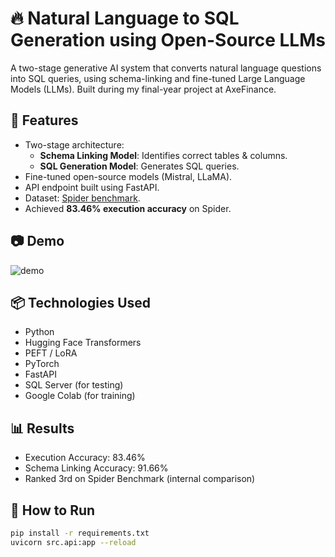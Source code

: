 # 🔥  Natural Language to SQL Generation using Open-Source LLMs

A two-stage generative AI system that converts natural language questions into SQL queries, using schema-linking and fine-tuned Large Language Models (LLMs). Built during my final-year project at AxeFinance.

## 🚀 Features
- Two-stage architecture:
  - **Schema Linking Model**: Identifies correct tables & columns.
  - **SQL Generation Model**: Generates SQL queries.
- Fine-tuned open-source models (Mistral, LLaMA).
- API endpoint built using FastAPI.
- Dataset: [Spider benchmark](https://yale-lily.github.io/spider).
- Achieved **83.46% execution accuracy** on Spider.

## 📷 Demo
![demo](screenshots/demo.gif)

## 📦 Technologies Used
- Python
- Hugging Face Transformers
- PEFT / LoRA
- PyTorch
- FastAPI
- SQL Server (for testing)
- Google Colab (for training)

## 📊 Results
- Execution Accuracy: 83.46%
- Schema Linking Accuracy: 91.66%
- Ranked 3rd on Spider Benchmark (internal comparison)


## 🚀 How to Run
```bash
pip install -r requirements.txt
uvicorn src.api:app --reload


